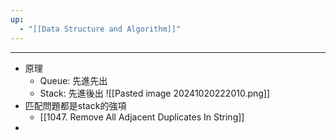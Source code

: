 ```yaml
---
up:
  - "[[Data Structure and Algorithm]]"
---
```

---
- 原理
	- Queue: 先進先出
	- Stack: 先進後出
	![[Pasted image 20241020222010.png]]
- 匹配問題都是stack的強項
	- [[1047. Remove All Adjacent Duplicates In String]]
- 